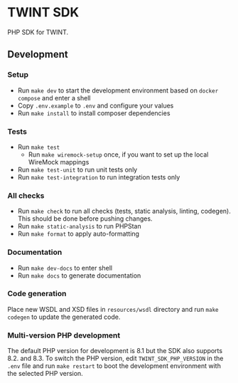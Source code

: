 # TWINT SDK

PHP SDK for TWINT.

## Development

### Setup
 * Run `make dev` to start the development environment based on `docker compose` and enter a shell
 * Copy `.env.example` to `.env` and configure your values
 * Run `make install` to install composer dependencies

### Tests
 * Run `make test`
   * Run `make wiremock-setup` once, if you want to set up the local WireMock mappings
 * Run `make test-unit` to run unit tests only
 * Run `make test-integration` to run integration tests only

### All checks
* Run `make check` to run all checks (tests, static analysis, linting, codegen). This should be done before pushing
  changes.
* Run `make static-analysis` to run PHPStan
* Run `make format` to apply auto-formatting

### Documentation
* Run `make dev-docs` to enter shell
* Run `make docs` to generate documentation

### Code generation
Place new WSDL and XSD files in `resources/wsdl` directory and run `make codegen` to update the generated code.

### Multi-version PHP development
The default PHP version for development is 8.1 but the SDK also supports 8.2. and 8.3. To switch the PHP version,
edit `TWINT_SDK_PHP_VERSION` in the `.env` file and run `make restart` to boot the development environment with the
selected PHP version.
